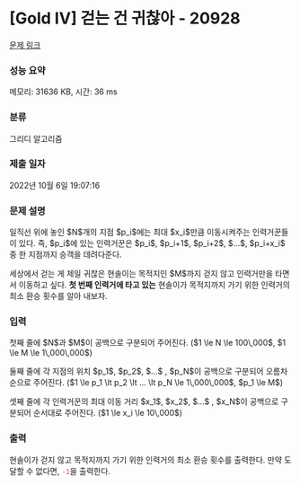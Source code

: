 # [Gold IV] 걷는 건 귀찮아 - 20928 

[문제 링크](https://www.acmicpc.net/problem/20928) 

### 성능 요약

메모리: 31636 KB, 시간: 36 ms

### 분류

그리디 알고리즘

### 제출 일자

2022년 10월 6일 19:07:16

### 문제 설명

<p>일직선 위에 놓인 $N$개의 지점 $p_i$에는 최대 $x_i$만큼 이동시켜주는 인력거꾼들이 있다. 즉, $p_i$에 있는 인력거꾼은 $p_i$, $p_i+1$, $p_i+2$, $...$, $p_i+x_i$ 중 한 지점까지 승객을 데려다준다. </p>

<p>세상에서 걷는 게 제일 귀찮은 현솔이는 목적지인 $M$까지 걷지 않고 인력거만을 타면서 이동하고 싶다. <strong>첫 번째 인력거에 타고 있는</strong> 현솔이가 목적지까지 가기 위한 인력거의 최소 환승 횟수를 알아 내보자.</p>

### 입력 

 <p>첫째 줄에 $N$과 $M$이 공백으로 구분되어 주어진다. ($1 \le N \le 100\,000$, $1 \le M \le 1\,000\,000$)</p>

<p>둘째 줄에 각 지점의 위치 $p_1$, $p_2$, $...$ , $p_N$이 공백으로 구분되어 오름차순으로 주어진다. ($1 \le p_1 \lt p_2 \lt ... \lt p_N \le 1\,000\,000$, $p_1 \le M$)</p>

<p>셋째 줄에 각 인력거꾼의 최대 이동 거리 $x_1$, $x_2$, $...$ , $x_N$이 공백으로 구분되어 순서대로 주어진다. ($1 \le x_i \le 10\,000$)</p>

### 출력 

 <p>현솔이가 걷지 않고 목적지까지 가기 위한 인력거의 최소 환승 횟수를 출력한다. 만약 도달할 수 없다면, <span style="color:#e74c3c;"><code>-1</code></span>을 출력한다.</p>

